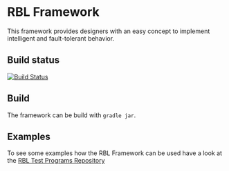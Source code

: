 # RBL Framework
This framework provides designers with an easy concept to implement intelligent and fault-tolerant behavior.

## Build status
[![Build Status](https://travis-ci.com/martinzimmermann/RuleBasedCompiler.svg?token=TH8fEQpua4UUMFbwvzXX&branch=master)](https://travis-ci.com/martinzimmermann/RuleBasedCompiler)

## Build
The framework can be build with ```gradle jar```.

## Examples
To see some examples how the RBL Framework can be used have a look at the [RBL Test Programs Repository](https://github.com/martinzimmermann/RBL-test-programs)
